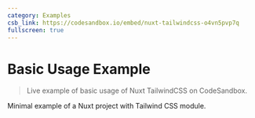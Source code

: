 ```yaml
---
category: Examples
csb_link: https://codesandbox.io/embed/nuxt-tailwindcss-o4vn5pvp7q
fullscreen: true
---
```


# Basic Usage Example

> Live example of basic usage of Nuxt TailwindCSS on CodeSandbox.

Minimal example of a Nuxt project with Tailwind CSS module.

<d-code-sandbox :src="csb_link" class="h-[600px]"></d-code-sandbox>
